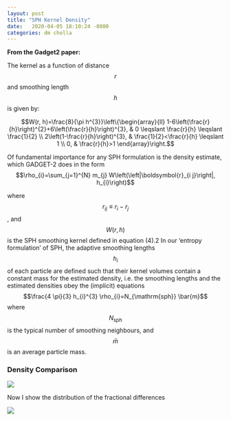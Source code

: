 ```yaml
---
layout: post
title: "SPH Kernel Density"
date:   2020-04-05 18:10:24 -0800
categories: dm cholla
---
```


**From the Gadget2 paper:**

The kernel as a function of distance $$r$$ and smoothing length $$h$$ is given by:

$$W(r, h)=\frac{8}{\pi h^{3}}\left\{\begin{array}{ll}
1-6\left(\frac{r}{h}\right)^{2}+6\left(\frac{r}{h}\right)^{3}, & 0 \leqslant \frac{r}{h} \leqslant \frac{1}{2} \\
2\left(1-\frac{r}{h}\right)^{3}, & \frac{1}{2}<\frac{r}{h} \leqslant 1 \\
0, & \frac{r}{h}>1
\end{array}\right.$$ 


> 
Of fundamental importance for any SPH formulation is the density estimate, which GADGET-2 does in the form
$$\rho_{i}=\sum_{j=1}^{N} m_{j} W\left(\left|\boldsymbol{r}_{i j}\right|, h_{i}\right)$$

>
where $$r_{ij} ≡ r_i − r_j$$ , and $$W(r, h)$$ is the SPH smoothing kernel
defined in equation (4).2 In our ‘entropy formulation’ of SPH, the
adaptive smoothing lengths $$h_i$$ of each particle are defined such
that their kernel volumes contain a constant mass for the estimated
density, i.e. the smoothing lengths and the estimated densities obey
the (implicit) equations
$$\frac{4 \pi}{3} h_{i}^{3} \rho_{i}=N_{\mathrm{sph}} \bar{m}$$
where $$N_{\mathrm{sph}} $$ is the typical number of smoothing neighbours, and $$\bar{m}$$
is an average particle mass.


### Density Comparison

<img src="{{ site.url }}assets/images/density_kernel_0.png"> 


Now I show the distribution of the fractional differences

<img src="{{ site.url }}assets/images/density_difference_0.png"> 

